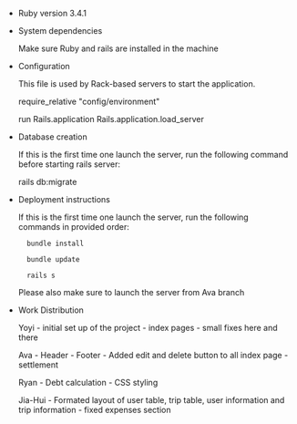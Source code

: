 * Ruby version
    3.4.1

* System dependencies

    Make sure Ruby and rails are installed in the machine

* Configuration

    This file is used by Rack-based servers to start the application.

    require_relative "config/environment"

    run Rails.application
    Rails.application.load_server

* Database creation

    If this is the first time one launch the server, run the following command before starting rails server: 

    rails db:migrate

* Deployment instructions

    If this is the first time one launch the server, run the following commands in provided order:

        bundle install

        bundle update

        rails s

    Please also make sure to launch the server from Ava branch

* Work Distribution

    Yoyi
        - initial set up of the project
        - index pages
        - small fixes here and there

    Ava
        - Header
        - Footer
        - Added edit and delete button to all index page
        - settlement

    Ryan
        - Debt calculation
        - CSS styling

    Jia-Hui
        - Formated layout of user table, trip table, user information and trip information 
        - fixed expenses section
